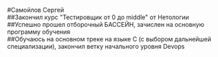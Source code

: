 #Самойлов Сергей  
##Закончил курс "Тестировщик от 0 до middle" от Нетологии  
##Успешно прошел отборочный БАССЕЙН, зачислен на основную программу обучения  
##Обучаюсь на основном треке на языке С (с выбором дальнейшей специализации), закончил ветку начального уровня Devops
